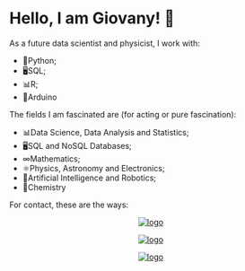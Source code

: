 # Hello, I am Giovany! 👋

As a future data scientist and physicist, I work with:
- 🐍Python;
- 🖥SQL;
- 📊R;
- 🤖Arduino

The fields I am fascinated are (for acting or pure fascination):
- 📊Data Science, Data Analysis and Statistics;
- 🖥SQL and NoSQL Databases;
- ∞Mathematics;
- ⚛Physics, Astronomy and Electronics;
- 🤖Artificial Intelligence and Robotics;
- 🧪Chemistry


For contact, these are the ways:

<div align= center>

[![logo](https://cdn-icons-png.flaticon.com/256/174/174857.png)](https://br.linkedin.com/in/giovanyrezende)

[![logo](https://logospng.org/download/gmail/logo-gmail-256.png)](mailto:giovanyrmedeiros@gmail.com)

[![logo](https://upload.wikimedia.org/wikipedia/commons/8/82/Instagram_image.png)](https://www.instagram.com/giovanyr_medeiros/)

</div>
